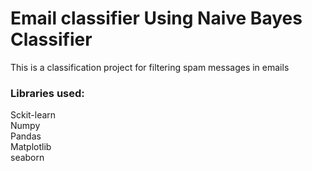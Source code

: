 # Email classifier Using Naive Bayes Classifier
This is a classification project for filtering spam messages in emails

### Libraries used:
Sckit-learn <br> 
Numpy <br> 
Pandas <br> 
Matplotlib <br>
seaborn
